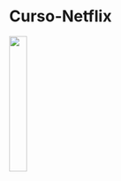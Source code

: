 # Curso-Netflix

<img src="https://user-images.githubusercontent.com/72177982/120804479-15796c00-c51b-11eb-80b9-eb5028cabc02.jpg" width="25%">
